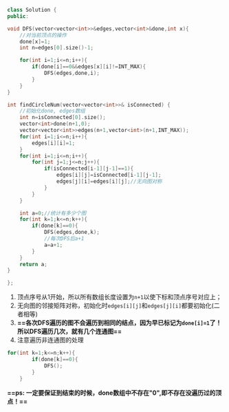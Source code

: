 
```cpp
class Solution {
public:

void DFS(vector<vector<int>>&edges,vector<int>&done,int x){
    //对当前顶点的操作
    done[x]=1;
    int n=edges[0].size()-1;

    for(int i=1;i<=n;i++){
        if(done[i]==0&&edges[x][i]!=INT_MAX){
            DFS(edges,done,i);
        }
    }
}

int findCircleNum(vector<vector<int>>& isConnected) {
    //初始化done, edges数组
    int n=isConnected[0].size();
    vector<int>done(n+1,0);
    vector<vector<int>>edges(n+1,vector<int>(n+1,INT_MAX));
    for(int i=1;i<=n;i++){
        edges[i][i]=1;
    }
    for(int i=1;i<=n;i++){
        for(int j=1;j<=n;j++){
            if(isConnected[i-1][j-1]==1){
                edges[i][j]=isConnected[i-1][j-1];
                edges[j][i]=edges[i][j];//无向图对称
            }
        }
    }

    int a=0;//统计有多少个图
    for(int k=1;k<=n;k++){
        if(done[k]==0){
            DFS(edges,done,k);
            //每次DFS后a+1
            a=a+1;
        }        
    }
    return a;
}

};
```

1. 顶点序号从1开始，所以所有数组长度设置为`n+1`以使下标和顶点序号对应上；
2. 无向图的邻接矩阵对称，初始化时`edges[i][j]`和`edges[j][i]`都要初始化(二者相等)
3. **==各次DFS遍历的图不会遍历到相同的结点，因为早已标记为`done[i]=1`了！所以DFS遍历几次，就有几个连通图==**
4. 注意遍历非连通图的处理
```cpp
for(int k=1;k<=n;k++){
        if(done[k]==0){
            DFS();
        }        
    }
```
**==ps: 一定要保证到结束的时候，done数组中不存在"0",即不存在没遍历过的顶点！==**
